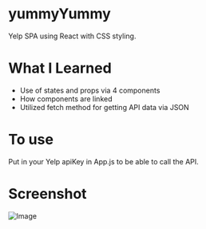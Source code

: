 # yummyYummy
Yelp SPA using React with CSS styling. 


# What I Learned
* Use of states and props via 4 components
* How components are linked
* Utilized fetch method for getting API data via JSON

# To use
Put in your Yelp apiKey in App.js to be able to call the API.

# Screenshot
![Image](img/yummyYummy.png?raw=true)
